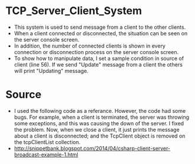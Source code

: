 # TCP_Server_Client_System
- This system is used to send message from a client to the other clients.
- When a client connected or disconnected, the situation can be seen on the server console screen.
- In addition, the number of connected clients is shown in every connection or disconnection process on the server console screen.
- To show how to manipulate data, I set a sample condition in source of client (line 56). If we send "Update" message from a client the others will print "Updating" message.
# Source
- I used the following code as a referance. However, the code had some bugs. For example, when a client is terminated, the server was throwing some exceptions, and this was causing the down of the server. I fixed the problem. Now, when we close a client, it just prints the message about a client is disconnected; and the TcpClient object is removed on the tcpClientList collection.
- http://snippetbank.blogspot.com/2014/04/csharp-client-server-broadcast-example-1.html
